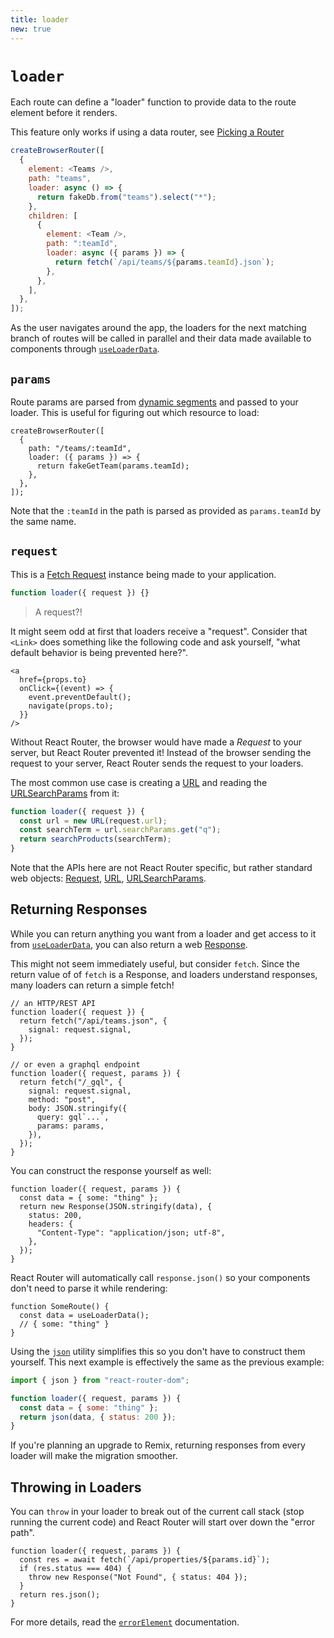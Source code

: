 ```yaml
---
title: loader
new: true
---
```


# `loader`

Each route can define a "loader" function to provide data to the route element before it renders.

<docs-warning>This feature only works if using a data router, see [Picking a Router][pickingarouter]</docs-warning>

```js [5-7,12-14]
createBrowserRouter([
  {
    element: <Teams />,
    path: "teams",
    loader: async () => {
      return fakeDb.from("teams").select("*");
    },
    children: [
      {
        element: <Team />,
        path: ":teamId",
        loader: async ({ params }) => {
          return fetch(`/api/teams/${params.teamId}.json`);
        },
      },
    ],
  },
]);
```

As the user navigates around the app, the loaders for the next matching branch of routes will be called in parallel and their data made available to components through [`useLoaderData`][useloaderdata].

## `params`

Route params are parsed from [dynamic segments][dynamicsegments] and passed to your loader. This is useful for figuring out which resource to load:

```tsx
createBrowserRouter([
  {
    path: "/teams/:teamId",
    loader: ({ params }) => {
      return fakeGetTeam(params.teamId);
    },
  },
]);
```

Note that the `:teamId` in the path is parsed as provided as `params.teamId` by the same name.

## `request`

This is a [Fetch Request][request] instance being made to your application.

```jsx
function loader({ request }) {}
```

> A request?!

It might seem odd at first that loaders receive a "request". Consider that `<Link>` does something like the following code and ask yourself, "what default behavior is being prevented here?".

```tsx [4]
<a
  href={props.to}
  onClick={(event) => {
    event.preventDefault();
    navigate(props.to);
  }}
/>
```

Without React Router, the browser would have made a <i>Request</i> to your server, but React Router prevented it! Instead of the browser sending the request to your server, React Router sends the request to your loaders.

The most common use case is creating a [URL][url] and reading the [URLSearchParams][urlsearchparams] from it:

```jsx
function loader({ request }) {
  const url = new URL(request.url);
  const searchTerm = url.searchParams.get("q");
  return searchProducts(searchTerm);
}
```

Note that the APIs here are not React Router specific, but rather standard web objects: [Request][request], [URL][url], [URLSearchParams][urlsearchparams].

## Returning Responses

While you can return anything you want from a loader and get access to it from [`useLoaderData`][useloaderdata], you can also return a web [Response][response].

This might not seem immediately useful, but consider `fetch`. Since the return value of of `fetch` is a Response, and loaders understand responses, many loaders can return a simple fetch!

```tsx
// an HTTP/REST API
function loader({ request }) {
  return fetch("/api/teams.json", {
    signal: request.signal,
  });
}

// or even a graphql endpoint
function loader({ request, params }) {
  return fetch("/_gql", {
    signal: request.signal,
    method: "post",
    body: JSON.stringify({
      query: gql`...`,
      params: params,
    }),
  });
}
```

You can construct the response yourself as well:

```tsx [3-8]
function loader({ request, params }) {
  const data = { some: "thing" };
  return new Response(JSON.stringify(data), {
    status: 200,
    headers: {
      "Content-Type": "application/json; utf-8",
    },
  });
}
```

React Router will automatically call `response.json()` so your components don't need to parse it while rendering:

```tsx
function SomeRoute() {
  const data = useLoaderData();
  // { some: "thing" }
}
```

Using the [`json`][json] utility simplifies this so you don't have to construct them yourself. This next example is effectively the same as the previous example:

```jsx
import { json } from "react-router-dom";

function loader({ request, params }) {
  const data = { some: "thing" };
  return json(data, { status: 200 });
}
```

If you're planning an upgrade to Remix, returning responses from every loader will make the migration smoother.

## Throwing in Loaders

You can `throw` in your loader to break out of the current call stack (stop running the current code) and React Router will start over down the "error path".

```tsx [4]
function loader({ request, params }) {
  const res = await fetch(`/api/properties/${params.id}`);
  if (res.status === 404) {
    throw new Response("Not Found", { status: 404 });
  }
  return res.json();
}
```

For more details, read the [`errorElement`][errorelement] documentation.

[dynamicsegments]: ./route#dynamic-segments
[request]: https://developer.mozilla.org/en-US/docs/Web/API/Request
[response]: https://developer.mozilla.org/en-US/docs/Web/API/Response
[url]: https://developer.mozilla.org/en-US/docs/Web/API/URL
[urlsearchparams]: https://developer.mozilla.org/en-US/docs/Web/API/URLSearchParams
[migratingtoremix]: ../guides/migrating-to-remix
[useloaderdata]: ../hooks/use-loader-data
[json]: ../fetch/json
[errorelement]: ./error-element
[pickingarouter]: ../routers/picking-a-router
